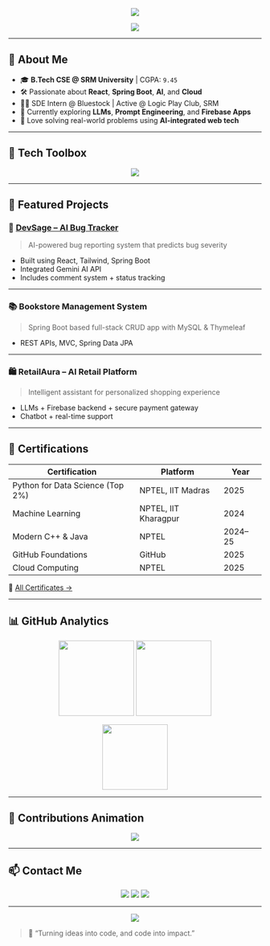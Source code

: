 <!-- Waving Banner with Tagline -->
<p align="center">
  <img src="https://capsule-render.vercel.app/api?type=waving&height=230&text=Sana%20Lokesh%20Reddy&fontAlign=40&fontAlignY=50&color=0:6C63FF,100:60D9FA&fontSize=45&desc=Full-Stack%20Developer%20%7C%20AI%20Explorer%20%7C%20Tech%20Builder&descAlign=50&descAlignY=80"/>
</p>

<!-- Typing Animation -->
<p align="center">
  <img src="https://readme-typing-svg.demolab.com?font=Fira+Code&size=22&pause=1000&color=6C63FF&center=true&vCenter=true&width=435&lines=Hello!+I'm+Sana+Lokesh+Reddy;Full-Stack+Developer+%7C+Cloud+%7C+AI+%7C+Student+Innovator;Always+learning%2C+always+building!" />
</p>

---

## 🧠 About Me

- 🎓 **B.Tech CSE @ SRM University** | CGPA: `9.45`
- 🛠️ Passionate about **React**, **Spring Boot**, **AI**, and **Cloud**
- 🧑‍💼 SDE Intern @ Bluestock | Active @ Logic Play Club, SRM
- 🌱 Currently exploring **LLMs**, **Prompt Engineering**, and **Firebase Apps**
- 🧪 Love solving real-world problems using **AI-integrated web tech**

---

## 🚀 Tech Toolbox

<p align="center">
  <img src="https://skillicons.dev/icons?i=java,python,cpp,html,css,js,react,tailwind,spring,firebase,mysql,h2,docker,git,github,postman&perline=8" />
</p>

---

## 💼 Featured Projects

### 🔧 [DevSage – AI Bug Tracker](https://github.com/sanalokeshreddy/DevSage)
> AI-powered bug reporting system that predicts bug severity  
- Built using React, Tailwind, Spring Boot  
- Integrated Gemini AI API  
- Includes comment system + status tracking

---

### 📚 Bookstore Management System
> Spring Boot based full-stack CRUD app with MySQL & Thymeleaf  
- REST APIs, MVC, Spring Data JPA

---

### 🛍️ RetailAura – AI Retail Platform
> Intelligent assistant for personalized shopping experience  
- LLMs + Firebase backend + secure payment gateway  
- Chatbot + real-time support

---

## 📜 Certifications

| Certification | Platform | Year |
|---------------|----------|------|
| Python for Data Science (Top 2%) | NPTEL, IIT Madras | 2025 |
| Machine Learning | NPTEL, IIT Kharagpur | 2024 |
| Modern C++ & Java | NPTEL | 2024–25 |
| GitHub Foundations | GitHub | 2025 |
| Cloud Computing | NPTEL | 2025 |

📁 [All Certificates →](https://drive.google.com/drive/folders/1Vp3CYc5CRk-PMycfCZwAz6MooUv7n1Cw?usp=drive_link)

---

## 📊 GitHub Analytics

<p align="center">
  <img src="https://github-readme-stats.vercel.app/api?username=sanalokeshreddy&show_icons=true&theme=radical&count_private=true" height="150" />
  <img src="https://github-readme-streak-stats.herokuapp.com/?user=sanalokeshreddy&theme=radical" height="150"/>
</p>

<p align="center">
  <img src="https://github-readme-stats.vercel.app/api/top-langs/?username=sanalokeshreddy&layout=compact&theme=radical" height="130"/>
</p>

---

## 🐍 Contributions Animation

<p align="center">
  <img src="https://github.com/sanalokeshreddy/sanalokeshreddy/raw/output/github-contribution-grid-snake.svg" />
</p>

---

## 📫 Contact Me

<p align="center">
  <a href="mailto:sanalokeshreddy@gmail.com"><img src="https://img.shields.io/badge/Gmail-D14836?style=for-the-badge&logo=gmail&logoColor=white"/></a>
  <a href="https://linkedin.com/in/sanalokeshreddy"><img src="https://img.shields.io/badge/LinkedIn-0077B5?style=for-the-badge&logo=linkedin&logoColor=white"/></a>
  <a href="https://github.com/sanalokeshreddy"><img src="https://img.shields.io/badge/GitHub-black?style=for-the-badge&logo=github&logoColor=white"/></a>
</p>

---

<p align="center">
  <img src="https://capsule-render.vercel.app/api?type=waving&height=120&section=footer&color=gradient"/>
</p>

> 💬 “Turning ideas into code, and code into impact.”

